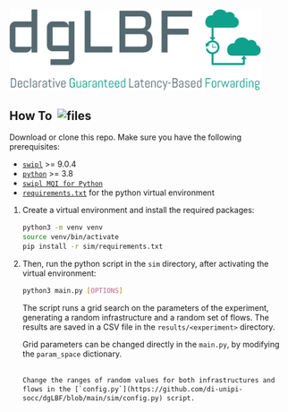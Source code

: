 <picture>
    <source media="(prefers-color-scheme: dark)" srcset="assets/png/logo-white.png"><img width=450 alt="dglbf-logo" src="assets/png/logo-no-background.png"/>
</picture>

<!-- Declarative implementation of guaranteed Latency Based Forwarding ([gLBF](https://link.springer.com/article/10.1007/s10922-022-09718-9)). -->

## How To &nbsp;<picture><source media="(prefers-color-scheme: dark)" srcset="https://cdn-icons-png.flaticon.com/512/2666/2666505.png"><img width="20" height="20" alt="files" src="https://cdn-icons-png.flaticon.com/512/2666/2666469.png">
</picture>

Download or clone this repo. Make sure you have the following prerequisites:

- [`swipl`](https://www.swi-prolog.org/download/stable) >= 9.0.4
- [`python`](https://www.python.org/downloads/) >= 3.8
- [`swipl MQI for Python`](https://www.swi-prolog.org/pldoc/man?section=mqi-python-installation)
- [`requirements.txt`](https://github.com/di-unipi-socc/dgLBF/blob/main/sim/requirements.txt) for the python virtual environment

1. Create a virtual environment and install the required packages:

    ```bash
    python3 -m venv venv
    source venv/bin/activate
    pip install -r sim/requirements.txt
    ```

2. Then, run the python script in the `sim` directory, after activating the virtual environment:

    ```bash
    python3 main.py [OPTIONS]
    ```

    The script runs a grid search on the parameters of the experiment, generating a random infrastructure and a random set of flows. The results are saved in a CSV file in the `results/<experiment>` directory.

    Grid parameters can be changed directly in the `main.py`, by modifying the `param_space` dictionary.
    ```

    Change the ranges of random values for both infrastructures and flows in the [`config.py`](https://github.com/di-unipi-socc/dgLBF/blob/main/sim/config.py) script.